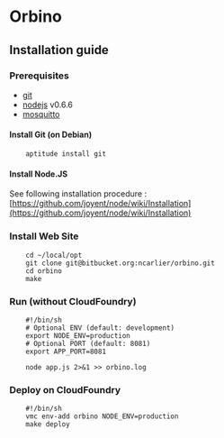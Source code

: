 # Orbino

## Installation guide
### Prerequisites

* [git](http://git-scm.com/)
* [nodejs](http://nodejs.org/) v0.6.6
* [mosquitto](http://mosquitto.org/)

#### Install Git (on Debian)

        aptitude install git

#### Install Node.JS

See following installation procedure : [https://github.com/joyent/node/wiki/Installation](https://github.com/joyent/node/wiki/Installation)

### Install Web Site

        cd ~/local/opt
        git clone git@bitbucket.org:ncarlier/orbino.git
        cd orbino
        make

### Run (without CloudFoundry)

        #!/bin/sh
        # Optional ENV (default: development)
        export NODE_ENV=production
        # Optional PORT (default: 8081)
        export APP_PORT=8081

        node app.js 2>&1 >> orbino.log

### Deploy on CloudFoundry

        #!/bin/sh
        vmc env-add orbino NODE_ENV=production
        make deploy
